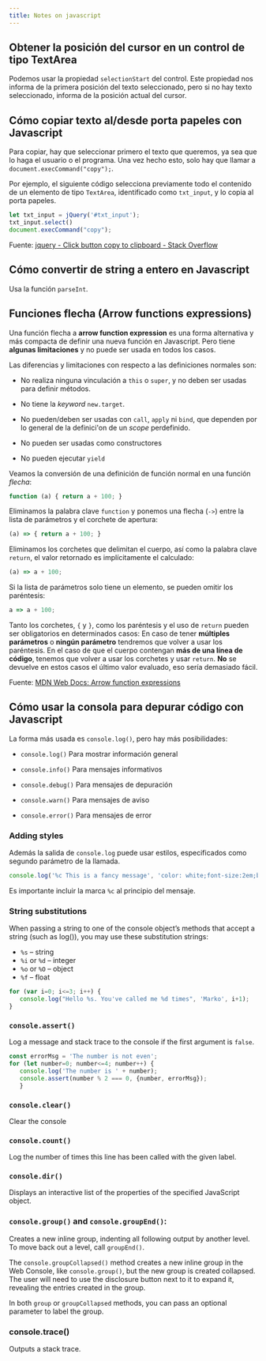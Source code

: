 ```yaml
---
title: Notes on javascript
---
```


## Obtener la posición del cursor en un control de tipo TextArea

Podemos usar la propiedad `selectionStart` del control. Este propiedad
nos informa de la primera posición del texto seleccionado, pero
si no hay texto seleccionado, informa de la posición actual del cursor.


## Cómo copiar texto al/desde porta papeles con Javascript

Para copiar, hay que seleccionar primero el texto que queremos, ya sea que lo
haga el usuario o el programa. Una vez hecho esto, solo hay que llamar a
`document.execCommand("copy");`.

Por ejemplo, el siguiente código selecciona previamente todo el contenido de un
elemento de tipo `TextArea`, identificado como `txt_input`, y lo copia al
porta papeles.

```js
let txt_input = jQuery('#txt_input');
txt_input.select()
document.execCommand("copy");
```

Fuente: [jquery - Click button copy to clipboard - Stack Overflow](https://stackoverflow.com/questions/22581345/click-button-copy-to-clipboard)


## Cómo convertir de string a entero en Javascript

Usa la función `parseInt`.


## Funciones flecha (Arrow functions expressions)

Una función flecha a **arrow function expression** es una forma alternativa y
más compacta de definir una nueva función en Javascript. Pero tiene **algunas
limitaciones** y no puede ser usada en todos los casos.

Las diferencias y limitaciones con respecto a las definiciones normales son:

- No realiza ninguna vinculación a `this` o `super`, y no deben ser usadas para
  definir métodos.

- No tiene la _keyword_ `new.target`.

- No pueden/deben ser usadas con `call`, `apply` ni `bind`, que dependen por lo
  general de la definici'on de un _scope_ perdefinido.

- No pueden ser usadas como constructores

- No pueden ejecutar `yield`

Veamos la conversión de una definición de función normal en una función
_flecha_:


```js
function (a) { return a + 100; }
```

Eliminamos la palabra clave `function` y ponemos una flecha (`->`) entre la
lista de parámetros y el corchete de apertura:

```js
(a) => { return a + 100; }
```

Eliminamos los corchetes que delimitan el cuerpo, así como la palabra clave
`return`, el valor retornado es implícitamente el calculado:

```js
(a) => a + 100;
```

Si la lista de parámetros solo tiene un elemento, se pueden omitir los paréntesis:

```js
a => a + 100;
```

Tanto los corchetes, `{` y `}`, como los paréntesis y el uso de `return` pueden
ser obligatorios en determinados casos: En caso de tener **múltiples
parámetros** o **ningún parámetro** tendremos que volver a usar los paréntesis.
En el caso de que el cuerpo contengan **más de una línea de código**, tenemos
que volver a usar los corchetes y usar `return`. **No** se devuelve en estos
casos el último valor evaluado, eso sería demasiado fácil.

Fuente: [MDN Web Docs: Arrow function expressions](https://developer.mozilla.org/en-US/docs/Web/JavaScript/Reference/Functions/Arrow_functions)


## Cómo usar la consola para depurar código con Javascript

La forma más usada es `console.log()`, pero hay más posibilidades:

- `console.log()` Para mostrar información general

- `console.info()` Para mensajes informativos

- `console.debug()` Para mensajes de depuración

- `console.warn()` Para mensajes de aviso

- `console.error()` Para mensajes de error


### Adding styles

Además la salida de `console.log` puede usar estilos, especificados como segundo parámetro
de la llamada.

```js
console.log('%c This is a fancy message', 'color: white;font-size:2em;background:teal')
```

Es importante incluir la marca `%c` al principio del mensaje.


### String substitutions

When passing a string to one of the console object’s methods that accept a
string (such as log()), you may use these substitution strings:

- `%s` – string
- `%i` or `%d` – integer
- `%o` or `%O` – object
- `%f` – float

```js
for (var i=0; i<=3; i++) {
   console.log("Hello %s. You've called me %d times", 'Marko', i+1);
}
```

### `console.assert()`

Log a message and stack trace to the console if the first argument is `false`.

```js
const errorMsg = 'The number is not even';
for (let number=0; number<=4; number++) {
   console.log('The number is ' + number);
   console.assert(number % 2 === 0, {number, errorMsg});
   }
```

### `console.clear()`

Clear the console

### `console.count()`

Log the number of times this line has been called with the given label.

### `console.dir()`

Displays an interactive list of the properties of the specified JavaScript object.

### `console.group()` and `console.groupEnd()`:

Creates a new inline group, indenting all following output by another 
level. To move back out a level, call `groupEnd()`.

The `console.groupCollapsed()` method creates a new inline group in the Web
Console, like `console.group()`, but the new group is created collapsed.
The user will need to use the disclosure button next to it to expand it,
revealing the entries created in the group.

In both `group` or `groupCollapsed` methods, you can pass an optional
parameter to label the group.

### console.trace()

Outputs a stack trace.
